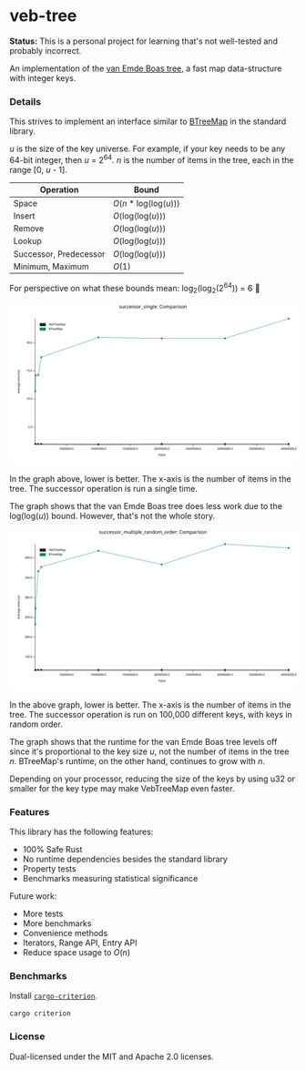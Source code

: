 # veb-tree

**Status:** This is a personal project for learning that's not well-tested and
probably incorrect.

An implementation of the [van Emde Boas tree][veb-tree], a fast map
data-structure with integer keys.

[veb-tree]: https://en.wikipedia.org/wiki/Van_Emde_Boas_tree

### Details

This strives to implement an interface similar to [BTreeMap][btree-map-docs] in
the standard library.

_u_ is the size of the key universe.  For example, if your key needs to be any
64-bit integer, then _u_ = 2<sup>64</sup>.  _n_ is the number of items in the
tree, each in the range \[0, _u_ - 1\].

Operation|Bound|
---|---
Space|_O_(_n_ * log(log(_u_)))|
Insert|_O_(log(log(_u_)))|
Remove|_O_(log(log(_u_)))|
Lookup|_O_(log(log(_u_)))|
Successor, Predecessor|_O_(log(log(_u_)))|
Minimum, Maximum|_O_(1)|

For perspective on what these bounds mean: log<sub>2</sub>(log<sub>2</sub>(2<sup>64</sup>)) = 6 🤯

![Single Run of Successor Comparison with BTreeMap](/doc/successor_single_comparison.svg)

In the graph above, lower is better.  The x-axis is the number of items in the
tree.  The successor operation is run a single time.

The graph shows that the van Emde Boas tree does less work due to the
log(log(_u_)) bound.  However, that's not the whole story.

![Multiple Runs of Successor Comparison with BTreeMap](/doc/successor_multiple_random_order_comparison.svg)

In the above graph, lower is better.  The x-axis is the number of items in the
tree.  The successor operation is run on 100,000 different keys, with keys in
random order.

The graph shows that the runtime for the van Emde Boas tree levels off since
it's proportional to the key size _u_, not the number of items in the tree _n_.
BTreeMap's runtime, on the other hand, continues to grow with _n_.

Depending on your processor, reducing the size of the keys by using u32 or
smaller for the key type may make VebTreeMap even faster.

[btree-map-docs]: https://doc.rust-lang.org/std/collections/struct.BTreeMap.html

### Features

This library has the following features:

- 100% Safe Rust
- No runtime dependencies besides the standard library
- Property tests
- Benchmarks measuring statistical significance

Future work:

- More tests
- More benchmarks
- Convenience methods
- Iterators, Range API, Entry API
- Reduce space usage to _O_(_n_)

### Benchmarks

Install [`cargo-criterion`](https://github.com/bheisler/cargo-criterion).

```shell
cargo criterion
```

### License

Dual-licensed under the MIT and Apache 2.0 licenses.
